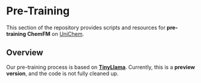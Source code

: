 # Pre-Training

This section of the repository provides scripts and resources for **pre-training ChemFM** on [UniChem](https://ftp.ebi.ac.uk/pub/databases/chembl/UniChem/data/). 

## Overview

Our pre-training process is based on [**TinyLlama**](https://github.com/jzhang38/TinyLlama/tree/main). Currently, this is a **preview version**, and the code is not fully cleaned up.
